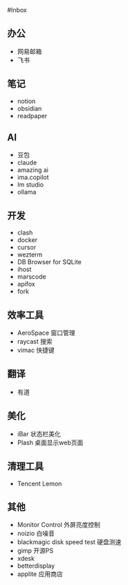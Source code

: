 #Inbox

## 办公

- 网易邮箱
- 飞书

## 笔记

- notion
- obsidian
-  readpaper
## AI

- 豆包
- claude
- amazing ai
- ima.copilot
- lm studio
- ollama

## 开发

- clash
- docker
- cursor
- wezterm
- DB Browser for SQLite
- ihost
- marscode
- apifox
- fork

## 效率工具

- AeroSpace 窗口管理
- raycast 搜索
- vimac 快捷键

## 翻译

- 有道

## 美化

- iBar 状态栏美化
- Plash 桌面显示web页面

## 清理工具

- Tencent Lemon

## 其他

- Monitor Control 外屏亮度控制
- noizio 白噪音
- blackmagic disk speed test 硬盘测速
- gimp 开源PS
- xdesk 
- betterdisplay
- applite 应用商店